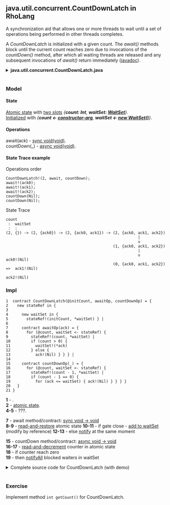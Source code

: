 ## java.util.concurrent.CountDownLatch in RhoLang

A synchronization aid that allows one or more threads to wait until a set of operations being performed in other threads completes. 

A *CountDownLatch* is initialized with a given count. The *await()* methods block until the current count reaches zero due to invocations of the *countDown()* method, after which all waiting threads are released and any subsequent invocations of *await()* return immediately ([javadoc](https://docs.oracle.com/javase/9/docs/api/java/util/concurrent/CountDownLatch.html)). 

<details><summary><b>java.util.concurrent.CountDownLatch.java</b></summary><p>
  
```java
public class CountDownLatch {
  // Constructs a CountDownLatch initialized with the given count.
  public CountDownLatch(int count) {...}
  
  // Causes the current thread to wait until the latch has counted down to zero.
  public void await() {...}
  
  // Decrements the count of the latch, releasing all waiting threads if the count reaches zero.
  public void countDown() {...}	
  
  // Returns the current count.
  public long getCount() {...}
}
```
</p></details><br/>

### Model

#### State
[Atomic state](???) with [two slots](???) *{**count: Int**, **waitSet: [WaitSet](???)**}*.      
[Initialized](???) with *{**count <- [constructor-arg](???)**, **waitSet <- [new WaitSet()](???)**}*.   

#### Operations
await(ack) - [sync void(void)](???).   
countDown(_) - [async void(void)](???).  

#### State Trace example
Operations order
```
CountDownLatch!(2, await, countDown);
await!(ack0);
await!(ack1);
await!(ack2);
countDown(Nil);
countDown(Nil);
```

State Trace
```
count
 :  waitSet
 :  :
(2, {}) -> (2, {ack0}) -> (2, {ack0, ack1}) -> (2, {ack0, ack1, ack2})
                                                          |
                                                          v
                                               (1, {ack0, ack1, ack2})
                                                          |
                                                          v                 ack0!(Nil)
                                               (0, {ack0, ack1, ack2})  =>  ack1!(Nil)  
                                                                            ack2!(Nil)
```

### Impl
```
1  contract CountDownLatch(@initCount, awaitOp, countDownOp) = {  
2    new stateRef in {    
3    
4      new waitSet in {
5        stateRef!(initCount, *waitSet) } |
6  
7      contract awaitOp(ack) = {
8        for (@count, waitSet <- stateRef) {
9          stateRef!(count, *waitSet) |
10         if (count > 0) {
11           waitSet!(*ack)            
12         } else {             
13           ack!(Nil) } } } |  
14  
15     contract countDownOp(_) = {
16       for (@count, waitSet <- stateRef) {
17         stateRef!(count - 1, *waitSet) |
18         if (count - 1 == 0) {
19           for (ack <= waitSet) { ack!(Nil) } } } }                  
20   }    
21 }
```
**1** - .    
**2** - [atomic state](???).     
**4-5** - ???.     

**7** - await method/contract: [sync void -> void](oop.md#sync-void---void)     
**8-9** - [read-and-restore](???) atomic state
**10-11** - if gate close - [add to waitSet](???) (modify by reference)
**12-13** - else [notify](???) at the same moment     

**15** - countDown method/contract: [async void -> void](oop.md#async-void---void)     
**16-17** - [read-and-decrement](???) counter in atomic state      
**18** - if counter reach zero     
**19** - then [notifyAll](wait-set.md#notifyAll) blocked waiters in waitSet    

<details><summary>Complete source code for CountDownLatch (with demo)</summary><p>
  
```
new CountDownLatch in {
  contract CountDownLatch(@initCount, awaitOp, countDownOp) = {  
    new stateRef in {    
    
      new waitSet in {
        stateRef!(initCount, *waitSet) } |
  
      contract awaitOp(ack) = {
        for (@count, waitSet <- stateRef) {
          stateRef!(count, *waitSet) |
          if (count > 0) {
            waitSet!(*ack)            
          } else {             
            ack!(Nil) } } } |  
  
      contract countDownOp(_) = {
        for (@count, waitSet <- stateRef) {
          stateRef!(count - 1, *waitSet) |
          if (count - 1 == 0) {
            for (ack <= waitSet) { ack!(Nil) } } } }                  
    }    
  } |
  
  new countDown, await in {
    CountDownLatch!(3, *await, *countDown) |
    
    new n in {
      n!(0) | n!(1) | n!(2) | n!(3) | n!(4) | for (@i <= n) { 
        new ack in { 
          await!(*ack) | for (_ <- ack) { stdout!([i, "woke up!"]) } } } } |     
    
    new ack in { 
      stdoutAck!("knok", *ack) | for (_ <- ack) {
        stdoutAck!("KNOK", *ack) | for (_ <- ack) {
          stdoutAck!("WAKE UP !!!", *ack) | for (_ <- ack) {
            countDown!(Nil) |
            countDown!(Nil) |
            countDown!(Nil) } } } }    
  }
}
```
```
>> "knok"
>> "KNOK"
>> "WAKE UP !!!"
>> [2, "woke up!"]
>> [0, "woke up!"]
>> [3, "woke up!"]
>> [1, "woke up!"]
>> [4, "woke up!"]
```
</p></details><br/>

### Exercise
Implement method ```int getCount()``` for CountDownLatch.
